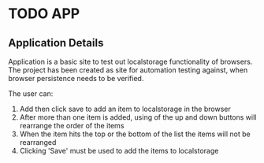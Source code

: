 # TODO APP

## Application Details
Application is a basic site to test out localstorage functionality of browsers.
The project has been created as site for automation testing against, when browser persistence needs to be verified.

The user can:
1. Add then click save to add an item to localstorage in the browser
2. After more than one item is added, using of the up and down buttons will rearrange the order of the items
3. When the item hits the top or the bottom of the list the items will not be rearranged
4. Clicking 'Save' must be used to add the items to localstorage


